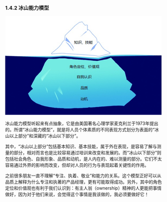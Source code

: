 ### 1.4.2 冰山能力模型

![](images/image01908.jpeg)

冰山能力模型听起来有点抽象，它是由美国著名心理学家麦克利兰于1973年提出的。所谓“冰山能力模型”，就是将人员个体素质的不同表现方式划分为表面的“冰山以上部分”和深藏的“冰山以下部分”。

其中，“冰山以上部分”包括基本知识、基本技能，属于外在表现，是容易了解与测量的部分，相对而言也是比较容易通过培训来改变和发展的。而“冰山以下部分”则包括社会角色、自我形象、品质和动机，是人内在的、难以测量的部分。它们不太容易通过外界的影响而改变，但却对人员的行为与表现起着关键性的作用。

之前很多朋友一直不理解“专注、执着、敬业”和能力的关系。这个模型正好可以从品质上解释为什么专注和执著的产品经理，更有可能取得成功。另外，其中的角色定位和价值观也有利于我们认识到：有主人翁（ownership）精神的人更能把事情做好，因为对于他们来说，会觉得这个事情是我该做的，我必须要做好它！
